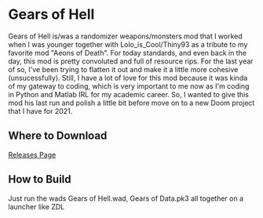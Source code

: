Gears of Hell
========
Gears of Hell is/was a randomizer weapons/monsters mod that I worked when I was younger together with Lolo_is_Cool/Thiny93 as a tribute to my favorite mod "Aeons of Death". 
For today standards, and even back in the day, this mod is pretty convoluted and full of resource rips. For the last year of so, I've been trying to flatten it out and make it a little more cohesive (unsucessfully). 
Still, I have a lot of love for this mod because it was kinda of my gateway to coding, which is very important to me now as I'm coding in Python and Matlab IRL for my academic career. So, I wanted to give this mod his last run and polish a little bit before move on to a new Doom project that I have for 2021.

Where to Download
-------------------------------
[Releases Page](https://github.com/HSektor/Gears-of-Hell/releases)

How to Build
------------
Just run the wads Gears of Hell.wad, Gears of Data.pk3 all together on a launcher like ZDL
